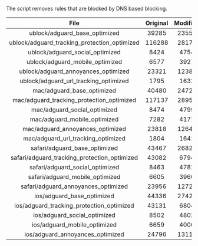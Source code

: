 The script removes rules that are blocked by DNS based blocking.


| File | Original | Modified |
|:----:|:-----:|:-----:|
| ublock/adguard_base_optimized | 39285 | 23556 |
| ublock/adguard_tracking_protection_optimized | 116288 | 28174 |
| ublock/adguard_social_optimized | 8424 | 4754 |
| ublock/adguard_mobile_optimized | 6577 | 3927 |
| ublock/adguard_annoyances_optimized | 23321 | 12383 |
| ublock/adguard_url_tracking_optimized | 1795 | 1632 |
| mac/adguard_base_optimized | 40480 | 24725 |
| mac/adguard_tracking_protection_optimized | 117137 | 28952 |
| mac/adguard_social_optimized | 8474 | 4799 |
| mac/adguard_mobile_optimized | 7282 | 4171 |
| mac/adguard_annoyances_optimized | 23818 | 12640 |
| mac/adguard_url_tracking_optimized | 1804 | 1641 |
| safari/adguard_base_optimized | 43467 | 26821 |
| safari/adguard_tracking_protection_optimized | 43082 | 6794 |
| safari/adguard_social_optimized | 8463 | 4782 |
| safari/adguard_mobile_optimized | 6605 | 3960 |
| safari/adguard_annoyances_optimized | 23956 | 12720 |
| ios/adguard_base_optimized | 44336 | 27424 |
| ios/adguard_tracking_protection_optimized | 43131 | 6804 |
| ios/adguard_social_optimized | 8502 | 4802 |
| ios/adguard_mobile_optimized | 6659 | 4000 |
| ios/adguard_annoyances_optimized | 24796 | 13110 |